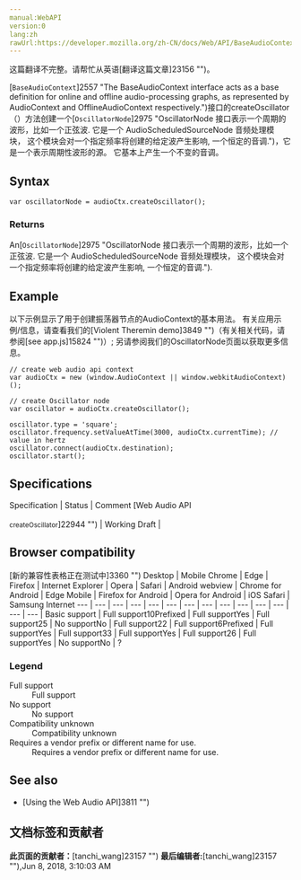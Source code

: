 ```yaml
---
manual:WebAPI
version:0
lang:zh
rawUrl:https://developer.mozilla.org/zh-CN/docs/Web/API/BaseAudioContext/createOscillator
---
```




这篇翻译不完整。请帮忙从英语[翻译这篇文章]23156 "")。






[`BaseAudioContext`]2557 "The BaseAudioContext interface acts as a base definition for online and offline audio-processing graphs, as represented by AudioContext and OfflineAudioContext respectively.")接口的createOscillator（）方法创建一个[`OscillatorNode`]2975 "OscillatorNode 接口表示一个周期的波形，比如一个正弦波. 它是一个 AudioScheduledSourceNode 音频处理模块， 这个模块会对一个指定频率将创建的给定波产生影响, 一个恒定的音调.")，它是一个表示周期性波形的源。 它基本上产生一个不变的音调。


## Syntax<a name="Syntax"></a>

```
var oscillatorNode = audioCtx.createOscillator();
```

### Returns<a name="Description"></a>


An[`OscillatorNode`]2975 "OscillatorNode 接口表示一个周期的波形，比如一个正弦波. 它是一个 AudioScheduledSourceNode 音频处理模块， 这个模块会对一个指定频率将创建的给定波产生影响, 一个恒定的音调.").


## Example<a name="Examples"></a>


以下示例显示了用于创建振荡器节点的AudioContext的基本用法。 有关应用示例/信息，请查看我们的[Violent Theremin demo]3849 "")（有关相关代码，请参阅[see app.js]15824 "")）; 另请参阅我们的OscillatorNode页面以获取更多信息。


```
// create web audio api context
var audioCtx = new (window.AudioContext || window.webkitAudioContext)();

// create Oscillator node
var oscillator = audioCtx.createOscillator();

oscillator.type = 'square';
oscillator.frequency.setValueAtTime(3000, audioCtx.currentTime); // value in hertz
oscillator.connect(audioCtx.destination);
oscillator.start();
```

## Specifications<a name="Specifications"></a>
Specification | Status | Comment 
[Web Audio API<br></br><small>createOscillator</small>]22944 "") | Working Draft |  


## Browser compatibility<a name="Browser_compatibility"></a>
[新的兼容性表格正在测试中<i></i>]3360 "")
<abbr>Desktop<i></i></abbr> | <abbr>Mobile<i></i></abbr> 
<abbr>Chrome<i></i></abbr> | <abbr>Edge<i></i></abbr> | <abbr>Firefox<i></i></abbr> | <abbr>Internet Explorer<i></i></abbr> | <abbr>Opera<i></i></abbr> | <abbr>Safari<i></i></abbr> | <abbr>Android webview<i></i></abbr> | <abbr>Chrome for Android<i></i></abbr> | <abbr>Edge Mobile<i></i></abbr> | <abbr>Firefox for Android<i></i></abbr> | <abbr>Opera for Android<i></i></abbr> | <abbr>iOS Safari<i></i></abbr> | <abbr>Samsung Internet<i></i></abbr> 
 ---  |  ---  |  ---  |  ---  |  ---  |  ---  |  ---  |  ---  |  ---  |  ---  |  ---  |  ---  |  ---  |  ---  | 
Basic support | <abbr>Full support</abbr>10<abbr>Prefixed<i></i></abbr> | <abbr>Full support</abbr>Yes | <abbr>Full support</abbr>25 | <abbr>No support</abbr>No | <abbr>Full support</abbr>22 | <abbr>Full support</abbr>6<abbr>Prefixed<i></i></abbr> | <abbr>Full support</abbr>Yes | <abbr>Full support</abbr>33 | <abbr>Full support</abbr>Yes | <abbr>Full support</abbr>26 | <abbr>Full support</abbr>Yes | <abbr>No support</abbr>No | <abbr>?</abbr> 


### Legend<a name="Legend"></a>
<dl><dt id=''><abbr>Full support</abbr></dt><dd>Full support</dd><dt id=''><abbr>No support</abbr></dt><dd>No support</dd><dt id=''><abbr>Compatibility unknown</abbr></dt><dd>Compatibility unknown</dd><dt id=''><abbr>Requires a vendor prefix or different name for use.<i></i></abbr></dt><dd>Requires a vendor prefix or different name for use.</dd></dl>



## See also<a name="See_also"></a>

* [Using the Web Audio API]3811 "")



## 文档标签和贡献者
**此页面的贡献者：**[tanchi_wang]23157 "")
**最后编辑者:**[tanchi_wang]23157 ""),<time>Jun 8, 2018, 3:10:03 AM</time>


